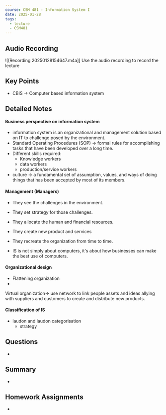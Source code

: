 ```yaml
---
course: CSM 481 - Information System I
date: 2025-01-28
tags:
  - lecture
  - CSM481
---
```


## Audio Recording
![[Recording 20250128154647.m4a]]
Use the audio recording to record the lecture

## Key Points
- CBIS -> Computer based information system

## Detailed Notes
#### Business perspective on information system
- information system is an organizational and management solution based on IT to challenge posed by the environment.
- Standard Operating Procedures (SOP) -> formal rules for accomplishing tasks that have been developed over a long time.
- Different skills required:
	- Knowledge workers
	- data workers
	- production/service workers
- culture -> a fundamental set of assumption, values, and ways of doing things that has been accepted by most of its members.
#### Management (Managers)
- They see the challenges in the environment.
- They set strategy for those challenges. 
- They allocate the human and financial resources.
- They create new product and services
- They recreate the organization from time to time.

- IS is not simply about computers, it's about how businesses can make the best use of computers.
#### Organizational design
- Flattening organization
- 

Virtual organization-> use network to link people assets and ideas allying with suppliers and customers to create and distribute new products.
#### Classification of IS
- laudon and laudon categorisation
	- strategy

#### 



## Questions
- 

## Summary
- 

## Homework Assignments
-